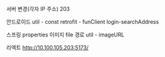 서버 변경(각자 IP 주소)
203

안드로이드
util - const 
retrofit - funClient
login-searchAddress

스프링
properties
이미지 file 경로
util - imageURL

리엑트
http://10.100.105.203:5173/
